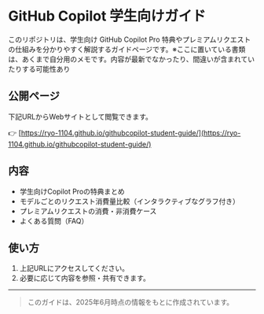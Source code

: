 # GitHub Copilot 学生向けガイド

このリポジトリは、学生向け GitHub Copilot Pro 特典やプレミアムリクエストの仕組みを分かりやすく解説するガイドページです。※ここに置いている書類は、あくまで自分用のメモです。内容が最新でなかったり、間違いが含まれていたりする可能性あり
## 公開ページ

下記URLからWebサイトとして閲覧できます。

👉 [https://ryo-1104.github.io/githubcopilot-student-guide/](https://ryo-1104.github.io/githubcopilot-student-guide/)

## 内容

- 学生向けCopilot Proの特典まとめ
- モデルごとのリクエスト消費量比較（インタラクティブなグラフ付き）
- プレミアムリクエストの消費・非消費ケース
- よくある質問（FAQ）

## 使い方

1. 上記URLにアクセスしてください。
2. 必要に応じて内容を参照・共有できます。

---

> このガイドは、2025年6月時点の情報をもとに作成されています。
